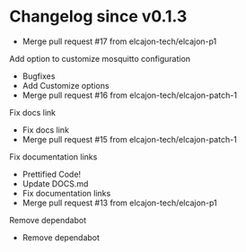 # Changelog since v0.1.3
- Merge pull request #17 from elcajon-tech/elcajon-p1

Add option to customize mosquitto configuration 
- Bugfixes 
- Add Customize options 
- Merge pull request #16 from elcajon-tech/elcajon-patch-1

Fix docs link 
- Fix docs link 
- Merge pull request #15 from elcajon-tech/elcajon-patch-1

Fix documentation links 
- Prettified Code! 
- Update DOCS.md 
- Fix documentation links 
- Merge pull request #13 from elcajon-tech/elcajon-p1

Remove dependabot 
- Remove dependabot 
